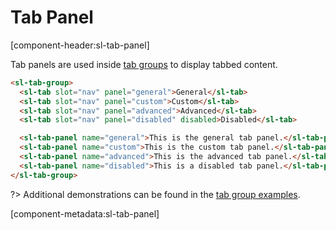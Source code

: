 # Tab Panel

[component-header:sl-tab-panel]

Tab panels are used inside [tab groups](/components/tab-group) to display tabbed content.

```html preview
<sl-tab-group>
  <sl-tab slot="nav" panel="general">General</sl-tab>
  <sl-tab slot="nav" panel="custom">Custom</sl-tab>
  <sl-tab slot="nav" panel="advanced">Advanced</sl-tab>
  <sl-tab slot="nav" panel="disabled" disabled>Disabled</sl-tab>

  <sl-tab-panel name="general">This is the general tab panel.</sl-tab-panel>
  <sl-tab-panel name="custom">This is the custom tab panel.</sl-tab-panel>
  <sl-tab-panel name="advanced">This is the advanced tab panel.</sl-tab-panel>
  <sl-tab-panel name="disabled">This is a disabled tab panel.</sl-tab-panel>
</sl-tab-group>
```

?> Additional demonstrations can be found in the [tab group examples](/components/tab-group).

[component-metadata:sl-tab-panel]
